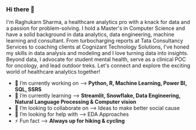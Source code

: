 ### Hi there 👋

I'm Raghukarn Sharma, a healthcare analytics pro with a knack for data and a passion for problem-solving. I hold a Master's in Computer Science and have a solid background in data analytics, data engineering, machine learning and consultant. From turbocharging reports at Tata Consultancy Services to coaching clients at Cognizant Technology Solutions, I've honed my skills in data analysis and modeling and I love turning data into insights.
Beyond data, I advocate for student mental health, serve as a clinical POC for oncology, and lead outdoor treks. Let's connect and explore the exciting world of healthcare analytics together!
 
 - 🔭 I’m currently working on -->  **Python, R, Machine Learning, Power BI, SQL, SSRS**
- 🌱 I’m currently learning -->  **Streamlit, Snowflake, Data Engineering, Natural Language Processing & Computer vision**
- 👯 I’m looking to collaborate on -->  Ideas to make better social cause 
- 🤔 I’m looking for help with -->  EDA Approaches
- ⚡ Fun fact --> **Always up for hiking & cycling**
